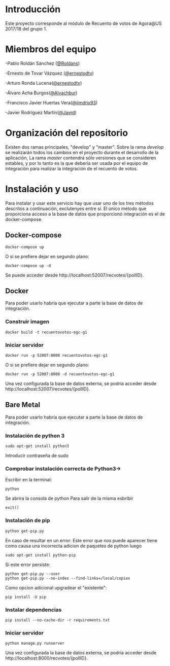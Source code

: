 # Introducción

Este proyecto corresponde al módulo de Recuento de votos de Agora@US 2017/18 del grupo 1.

# Miembros del equipo

-Pablo Roldán Sánchez ([@Roldans](https://github.com/Roldans))  

-Ernesto de Tovar Vázquez ([@ernestodtv](https://github.com/ernestodtv))  

-Arturo Ronda Lucena([@ernestodtv](https://github.com/ernestodtv))  

-Álvaro Acha Burgos([@Alvachbur](https://github.com/Alvachbur))  

-Francisco Javier Huertas Vera([@jimdrix93](https://github.com/jimdrix93))  

-Javier Rodríguez Martín([@Javrd](https://github.com/Javrd))  

# Organización del repositorio

Existen dos ramas principales, "develop" y "master". Sobre la rama *develop* se realizarán todos los cambios en el proyecto durante el desarrollo de la aplicación,
 La rama *master* contendrá sólo versiones que se consideren estables, y por lo tanto es la que debería ser usada por el equipo de integración para realizar la integración de el recuento de votos.


# Instalación y uso
Para instalar y usar este servicio hay que usar uno de los tres métodos descritos a continuación, exclutenyes entre sí. El único método que proporciona acceso a la base de datos que proporcionó integración es el de docker-compose.

## Docker-compose
```
docker-compose up
```
O si se prefiere dejar en segundo plano:
```
docker-compose up -d
```
Se puede acceder desde http://localhost:52007/recvotes/{pollID}.

## Docker
Para poder usarlo habría que ejecutar a parte la base de datos de integración.
### Construir imagen
```
docker build -t recuentovotos-egc-g1
```
### Iniciar servidor
```
docker run -p 52007:8000 recuentovotos-egc-g1
```
O si se prefiere dejar en segundo plano:
```
docker run -p 52007:8000 -d recuentovotos-egc-g1
```
Una vez configurada la base de datos externa, se podría acceder desde http://localhost:52007/recvotes/{pollID}.

## Bare Metal
Para poder usarlo habría que ejecutar a parte la base de datos de integración.
### Instalación de python 3
```
sudo apt-get install python3
```
Introducir contraseña de sudo
### Comprobar instalación correcta de Python3->
Escribir en la terminal:
```
python
```
Se abrira la consola de python
Para salir de la misma esbribir 
```
exit()
```

### Instalación de pip
```
python get-pip.py
```
En caso de resultar en un error:
Este error que nos puede aparecer tiene como causa una incorrecta adicion de paquetes de python luego
```
sudo apt-get install python-pip
```
Si este error persiste: 
```
python get-pip.py --user
python get-pip.py --no-index --find-links=/local/copies
```
Como opcion adicional upgradear el "existente":  
```
pip install -U pip
```
### Instalar dependencias
```
pip install --no-cache-dir -r requirements.txt
```

### Iniciar servidor

```
python manage.py runserver
```

Una vez configurada la base de datos externa, se podría acceder desde http://localhost:8000/recvotes/{pollID}.